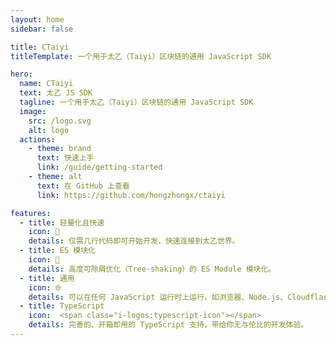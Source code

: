 ```yaml
---
layout: home
sidebar: false

title: CTaiyi
titleTemplate: 一个用于太乙（Taiyi）区块链的通用 JavaScript SDK

hero:
  name: CTaiyi
  text: 太乙 JS SDK
  tagline: 一个用于太乙（Taiyi）区块链的通用 JavaScript SDK
  image:
    src: /logo.svg
    alt: logo
  actions:
    - theme: brand
      text: 快速上手
      link: /guide/getting-started
    - theme: alt
      text: 在 GitHub 上查看
      link: https://github.com/hongzhongx/ctaiyi

features:
  - title: 轻量化且快速
    icon: 🚀
    details: 仅需几行代码即可开始开发，快速连接到太乙世界。
  - title: ES 模块化
    icon: 🧩
    details: 高度可除屑优化（Tree-shaking）的 ES Module 模块化。
  - title: 通用
    icon: 🌐
    details: 可以在任何 JavaScript 运行时上运行，如浏览器、Node.js、Cloudflare Worker 等。
  - title: TypeScript
    icon:  <span class="i-logos:typescript-icon"></span>
    details: 完善的、开箱即用的 TypeScript 支持，带给你无与伦比的开发体验。
---
```

